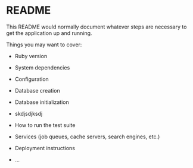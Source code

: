 # README

This README would normally document whatever steps are necessary to get the
application up and running.

Things you may want to cover:

* Ruby version

* System dependencies

* Configuration

* Database creation

* Database initialization

* skdjsdjksdj 

* How to run the test suite

* Services (job queues, cache servers, search engines, etc.)

* Deployment instructions

* ...
